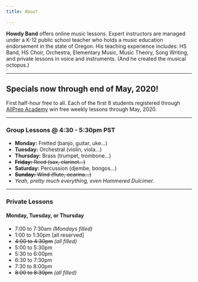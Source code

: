 ```yaml
---
title: About

---
```

**Howdy Band** offers online music lessons. Expert instructors are managed under a K-12 public school teacher who holds a music education endorsement in the state of Oregon. His teaching experience includes: HS Band, HS Choir, Orchestra, Elementary Music, Music Theory, Song Writing, and private lessons in voice and instruments. (And he created the musical octopus.)

***

## Specials now through end of May, 2020!

First half-hour free to all.
Each of the first 8 students registered through [AllPrep Academy](https://sheridanallprep.org/) win free weekly lessons through May, 2020.

***

### Group Lessons @ 4:30 - 5:30pm PST

* **Monday:** Fretted (banjo, guitar, uke...)
* **Tuesday:** Orchestral (violin, viola...)
* **Thursday:** Brass (trumpet, trombone...)
* ~~**Friday:** Reed (sax, clarinet...)~~
* **Saturday:** Percussion (djembe, bongos...)
* ~~**Sunday:** Wind (flute, ocarina...)~~
* _Yeah, pretty much everything, even Hammered Dulcimer._

***

### Private Lessons

#### Monday, Tuesday, or Thursday
* 7:00 to 7:30am _(Mondays filled)_
* 1:00 to 1:30pm \[all reserved\]
* ~~4:00 to 4:30pm~~ _(all filled)_
* 5:00 to 5:30pm
* 5:30 to 6:00pm
* 6:30 to 7:30pm
* 7:30 to 8:00pm
* ~~8:00 to 8:30pm~~ _(all filled)_